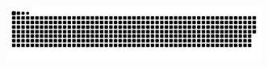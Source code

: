 ![Snake animation](https://github.com/Lunahax/Lunahax/blob/output/github-contribution-grid-snake.svg)

